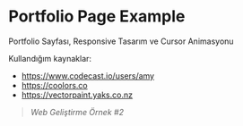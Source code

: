 # Portfolio Page Example
Portfolio Sayfası, Responsive Tasarım ve Cursor Animasyonu

Kullandığım kaynaklar:
* https://www.codecast.io/users/amy
* https://coolors.co
* https://vectorpaint.yaks.co.nz

>_Web Geliştirme Örnek #2_
